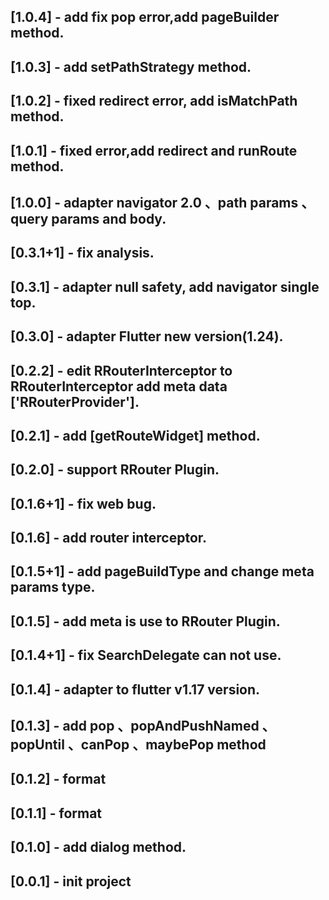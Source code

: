 ## [1.0.4] - add fix pop error,add pageBuilder method.

## [1.0.3] - add setPathStrategy method.

## [1.0.2] - fixed redirect error, add isMatchPath method.

## [1.0.1] - fixed error,add redirect and runRoute method.

## [1.0.0] - adapter navigator 2.0 、path params 、query params and body.

## [0.3.1+1] - fix analysis.

## [0.3.1] - adapter null safety, add navigator single top.

## [0.3.0] - adapter Flutter new version(1.24).

## [0.2.2] - edit RRouterInterceptor to RRouterInterceptor add meta data ['RRouterProvider'].

## [0.2.1] - add [getRouteWidget] method.

## [0.2.0] - support RRouter Plugin.

## [0.1.6+1] - fix web bug.

## [0.1.6] - add router interceptor.

## [0.1.5+1] - add pageBuildType and change meta params type.

## [0.1.5] - add meta is use to RRouter Plugin.

## [0.1.4+1] - fix SearchDelegate can not use.

## [0.1.4] - adapter to flutter v1.17 version.

## [0.1.3] - add pop 、popAndPushNamed 、popUntil 、canPop 、maybePop method

## [0.1.2] - format

## [0.1.1] - format

## [0.1.0] - add dialog method.

## [0.0.1] - init project
